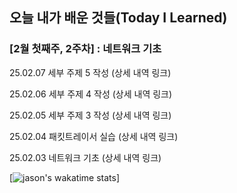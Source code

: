 ## 오늘 내가 배운 것들(Today I Learned)

### [2월 첫째주, 2주차] : 네트워크 기초

25.02.07 세부 주제 5 작성 (상세 내역 링크)

25.02.06 세부 주제 4 작성 (상세 내역 링크)

25.02.05 세부 주제 3 작성 (상세 내역 링크)

25.02.04 패킷트레이서 실습 (상세 내역 링크)

25.02.03 네트워크 기초 (상세 내역 링크)

<!--
### [n월 n째주, n주차] : 간략 주제 작성 

yy.mm.dd 세부 주제 4 작성 (상세 내역 링크)

yy.mm.dd 세부 주제 3 작성 (상세 내역 링크)

yy.mm.dd 세부 주제 2 작성 (상세 내역 링크)

yy.mm.dd 세부 주제 1 작성 ([상세 내역 링크](https://github.com/kakao-cloud-edu-5/til-template/blob/main/Jan/yyyy-mm-dd)) -->


<!-- IDE의 활동이 기록 -->
<!-- 1. username은 wakatime에서 가입한 계정을 기재한다. wakatime 사이트에서 github 계정과 연동하기때문이다.
<!-- 2. 끝단의 () 링크는 배너클릭 시 연결되는 곳으로 기능동작과 관계없다. 개인github 사이트도 좋고, 아예 생략해도된다. -->
[![jason's wakatime stats](https://github-readme-stats.vercel.app/api/wakatime?username=@giraffe_sungjun)]